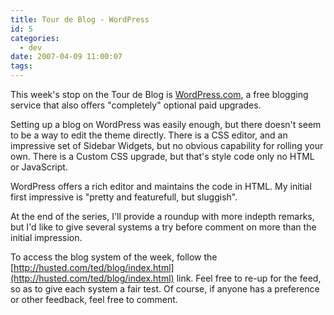```yaml
---
title: Tour de Blog - WordPress
id: 5
categories:
  - dev
date: 2007-04-09 11:00:07
tags:
---
```


This week's stop on the Tour de Blog is [WordPress.com](http://wordpress.com), a free blogging service that also offers "completely" optional paid upgrades.

Setting up a blog on WordPress was easily enough, but there doesn't seem to be a way to edit the theme directly. There is a CSS editor, and an impressive set of Sidebar Widgets, but no obvious capability for rolling your own. There is a Custom CSS upgrade, but that's style code only no HTML or JavaScript.

WordPress offers a rich editor and maintains the code in HTML. My initial first impressive is "pretty and featurefull, but sluggish".

At the end of the series, I'll provide a roundup with more indepth remarks, but I'd like to give several systems a try before comment on more than the initial impression.

To access the blog system of the week, follow the [http://husted.com/ted/blog/index.html](http://husted.com/ted/blog/index.html) link. Feel free to re-up for the feed, so as to give each system a fair test. Of course, if anyone has a preference or other feedback, feel free to comment.
